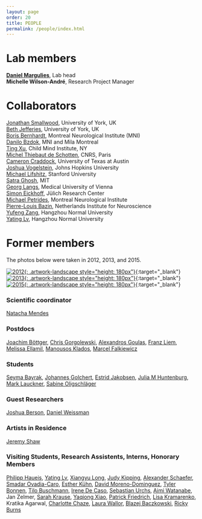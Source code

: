 ```yaml
---
layout: page
order: 20
title: PEOPLE
permalink: /people/index.html
---
```


# Lab members  

[**Daniel Margulies**]({{site.baseurl}}/people/margulies.html), Lab head  
**Michelle Wilson-André**, Research Project Manager  
<!-- **Flore Ginzburg**, Masters student   -->
# Collaborators

[Jonathan Smallwood][jonny], University of York, UK   
[Beth Jefferies][beth], University of York, UK  
[Boris Bernhardt][boris], Montreal Neurological Institute (MNI)  
[Danilo Bzdok][danilo], MNI and Mila Montreal  
[Ting Xu][ting], Child Mind Institute, NY  
[Michel Thiebaut de Schotten][bcblab], CNRS, Paris  
[Cameron Craddock][cameron], University of Texas at Austin  
[Joshua Vogelstein][joshua], Johns Hopkins University  
[Michael Lifshitz][michael], Stanford University  
[Satra Ghosh][satra], MIT  
[Georg Langs][georg], Medical University of Vienna  
[Simon Eickhoff][simon], Jülich Research Center  
[Michael Petrides][petrides], Montreal Neurological Institute  
[Pierre-Louis Bazin][pilou], Netherlands Institute for Neuroscience  
[Yufeng Zang][yufeng_homepage], Hangzhou Normal University  
[Yating Lv][yating_homepage], Hangzhou Normal University  
<!-- Michel Thiebaut de Schotten
Demian Wassermann -->

# Former members

The photos below were taken in 2012, 2013, and 2015.

[![2012]({{site.baseurl}}/thumbnails/NAC_2012.jpg){: .artwork-landscape style="height: 180px"}]({{site.baseurl}}/images/NAC_2012.tif "2012"){:target="\_blank"}
[![2013]({{site.baseurl}}/thumbnails/NAC_2013.jpg){: .artwork-landscape style="height: 180px"}]({{site.baseurl}}/images/NAC_2013.tif "2013"){:target="\_blank"}
[![2015]({{site.baseurl}}/thumbnails/NAC_2015.jpg){: .artwork-landscape style="height: 180px"}]({{site.baseurl}}/images/NAC_2015.tif "2015"){:target="\_blank"}  

### Scientific coordinator
[Natacha Mendes][natacha]

### Postdocs  

[Joachim Böttger][joachim],
[Chris Gorgolewski][chris],
[Alexandros Goulas][alexandros],
[Franz Liem][franz],
[Melissa Ellamil][melissa],
[Manousos Klados][manousos],
[Marcel Falkiewicz][marcel]

### Students  
[Seyma Bayrak][seyma],
[Johannes Golchert][hannes],
[Estrid Jakobsen][estrid],
[Julia M Huntenburg][julia],
[Mark Lauckner][mark],
[Sabine Oligschläger][sabine]

### Guest Researchers
[Joshua Berson][josh],
[Daniel Weissman][weissman]

### Artists in Residence
[Jeremy Shaw][jeremy]

### Visiting Students, Research Assistents, Interns, Honorary Members

[Philipp Haueis][philipp],
[Yating Lv][yating],
[Xiangyu Long][xiangyu],
[Judy Kipping][judy],
[Alexander Schaefer][alex],
[Smadar Ovadia-Caro][smadar],
[Esther Kühn][esther],
[David Moreno-Dominguez][david],
[Tyler Bonnen][tyler],
[Tilo Buschmann][tilo],
[Irene De Caso][irene],
[Sebastian Urchs][sebastian],
[Aimi Watanabe][aimi],
Jan Zelmer,
[Sarah Krause][krause],
[Yaqiong Xiao][yaqiong],
[Patrick Friedrich][patrick],
[Lisa Kramarenko][lisa],
Kratika Agarwal,
[Charlotte Chaze][charlotte],
[Laura Wallor][laura],
[Blazej Baczkowski][blazej],
[Ricky Burns][ricky]



[bcblab]:http://bcblab.com/ 
<!-- https://www.gin.cnrs.fr/en/about-us/research-staff/michel-thiebaut-de-schotten-phd/  -->
[danilo]:https://danilobzdok.de
[boris]:http://mica-mni.github.io  
<!-- https://www.mcgill.ca/neuro/boris-bernhardt-phd  -->
[jonny]:https://www.queensu.ca/psychology/people/faculty/jonathan-smallwood   
[beth]:https://www.york.ac.uk/psychology/staff/academicstaff/ej514/
[ting]:https://childmind.org/bio/ting-xu-phd/
[joshua]:http://jovo.me
[michael]:https://stanford.academia.edu/MichaelLifshitz
[cameron]:http://computational-neuroimaging-lab.org
[satra]:https://satra.cogitatum.org
[georg]:https://www.cir.meduniwien.ac.at/team/langs/
[simon]:http://www.fz-juelich.de/inm/inm-7/EN/Home/home_node.html
[petrides]:https://www.mcgill.ca/neuro/michael-petrides-phd
[pilou]:https://scholar.google.com/citations?user=g1EY49YAAAAJ&hl=en
[yufeng]:https://www.linkedin.com/in/yu-feng-zang-26667420/
[yufeng_homepage]:http://ccbd.hznu.edu.cn/c/2018-03-19/308547.shtml
[yating_homepage]:http://ccbd.hznu.edu.cn/c/2014-03-24/350873.shtml

[natacha]:https://www.cbs.mpg.de/person/mendes/205351

[marcel]:https://pl.linkedin.com/in/marcel-falkiewicz-725bb6a4
[chris]:http://blog.chrisgorgolewski.org/p/about.html
[alexandros]:https://www.uke.de/allgemein/arztprofile-und-wissenschaftlerprofile/wissenschaftlerprofilseite_alexandros_goulas.html
[joachim]:https://joachim.visualistics.de
[franz]:https://ethz.ch/en/the-eth-zurich/organisation/departments/informatikdienste/personen/person-detail.MjgyOTY1.TGlzdC8yMTE1LDQ0MTE5MDAyNQ==.html
[manousos]:http://www.mklados.com
[melissa]:https://www.linkedin.com/in/ellamil/

[smadar]:https://scholar.google.de/citations?user=FH2oI6YAAAAJ&hl=en 
[seyma]:https://github.com/sheyma
[philipp]:https://mind-and-brain.academia.edu/PhilippHaueis
[julia]:http://neuro.fchampalimaud.org/en/person/510/
[mark]:https://www.cbs.mpg.de/person/lauckner/378164
[estrid]:https://www.zlab.mcgill.ca/wp-content/uploads/2017/10/estridCV_public.pdf
[sabine]:https://www.kaggle.com/sabineo
[hannes]:https://www.researchgate.net/profile/Johannes-Golchert  
[david]:https://www.linkedin.com/in/dmordom
[yating]:https://www.linkedin.com/in/yating-lv-b37971128/
[xiangyu]:https://www.researchgate.net/profile/Xiangyu_Long3
[judy]:https://www.researchgate.net/profile/Judy_Kipping
[alex]:https://de.linkedin.com/in/alexandschaefer
[esther]:http://www.estherkuehn-science.org/about-me.html

[tilo]:https://de.linkedin.com/in/tilo-buschmann-65042a165
[irene]:https://www.researchgate.net/profile/Irene_De_Caso
[sebastian]:https://www.researchgate.net/profile/Sebastian_Urchs
[aimi]:https://www.linkedin.com/in/aimi-watanabe-02086b3a
[tyler]:https://neuroscience.stanford.edu/people/tyler-bonnen 
[yaqiong]:https://www.researchgate.net/profile/Yaqiong-Xiao 
[patrick]:http://www.bio.psy.ruhr-uni-bochum.de/members_patrick.html
[lisa]:http://overthebrainbow.com
<!-- [kratika]:https://people.utwente.nl/k.agarwal -->
[charlotte]:https://www.linkedin.com/in/charlottechaze/
[laura]:https://www.che-consult.de/en/about-us/staff/laura-wallor/
[ricky]:https://www.linkedin.com/in/ricky-burns-53747a22
<!-- [zelmer]:https://www.xing.com/profile/Jan_Zelmer -->
[krause]:http://life.uni-leipzig.de/de/life_child/mitarbeiter.html
[blazej]:http://www.cbs.mpg.de/employees/baczkowski

[weissman]:https://sites.lsa.umich.edu/daniel-weissman/people/
[josh]:https://joshberson.net
[jeremy]:http://jeremyshaw.net
